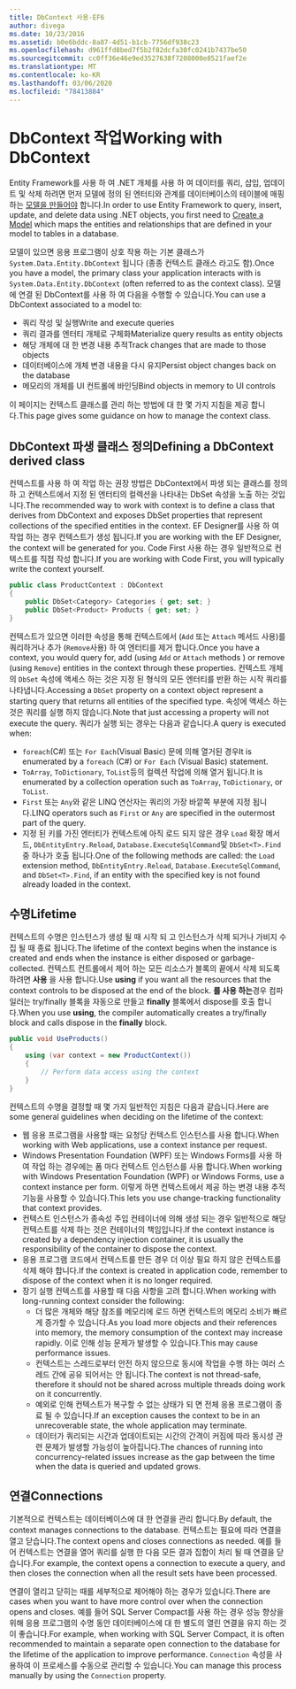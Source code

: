 ```yaml
---
title: DbContext 사용-EF6
author: divega
ms.date: 10/23/2016
ms.assetid: b0e6bddc-8a87-4d51-b1cb-7756df938c23
ms.openlocfilehash: d961ffd8bed7f5b2f82dcfa30fc0241b7437be50
ms.sourcegitcommit: cc0ff36e46e9ed3527638f7208000e8521faef2e
ms.translationtype: MT
ms.contentlocale: ko-KR
ms.lasthandoff: 03/06/2020
ms.locfileid: "78413884"
---
```

# <a name="working-with-dbcontext"></a><span data-ttu-id="ce747-102">DbContext 작업</span><span class="sxs-lookup"><span data-stu-id="ce747-102">Working with DbContext</span></span>

<span data-ttu-id="ce747-103">Entity Framework를 사용 하 여 .NET 개체를 사용 하 여 데이터를 쿼리, 삽입, 업데이트 및 삭제 하려면 먼저 모델에 정의 된 엔터티와 관계를 데이터베이스의 테이블에 매핑하는 [모델을 만들어야](~/ef6/modeling/index.md) 합니다.</span><span class="sxs-lookup"><span data-stu-id="ce747-103">In order to use Entity Framework to query, insert, update, and delete data using .NET objects, you first need to [Create a Model](~/ef6/modeling/index.md) which maps the entities and relationships that are defined in your model to tables in a database.</span></span>

<span data-ttu-id="ce747-104">모델이 있으면 응용 프로그램이 상호 작용 하는 기본 클래스가 `System.Data.Entity.DbContext` 됩니다 (종종 컨텍스트 클래스 라고도 함).</span><span class="sxs-lookup"><span data-stu-id="ce747-104">Once you have a model, the primary class your application interacts with is `System.Data.Entity.DbContext` (often referred to as the context class).</span></span> <span data-ttu-id="ce747-105">모델에 연결 된 DbContext를 사용 하 여 다음을 수행할 수 있습니다.</span><span class="sxs-lookup"><span data-stu-id="ce747-105">You can use a DbContext associated to a model to:</span></span>
- <span data-ttu-id="ce747-106">쿼리 작성 및 실행</span><span class="sxs-lookup"><span data-stu-id="ce747-106">Write and execute queries</span></span>   
- <span data-ttu-id="ce747-107">쿼리 결과를 엔터티 개체로 구체화</span><span class="sxs-lookup"><span data-stu-id="ce747-107">Materialize query results as entity objects</span></span>
- <span data-ttu-id="ce747-108">해당 개체에 대 한 변경 내용 추적</span><span class="sxs-lookup"><span data-stu-id="ce747-108">Track changes that are made to those objects</span></span>
- <span data-ttu-id="ce747-109">데이터베이스에 개체 변경 내용을 다시 유지</span><span class="sxs-lookup"><span data-stu-id="ce747-109">Persist object changes back on the database</span></span>
- <span data-ttu-id="ce747-110">메모리의 개체를 UI 컨트롤에 바인딩</span><span class="sxs-lookup"><span data-stu-id="ce747-110">Bind objects in memory to UI controls</span></span>

<span data-ttu-id="ce747-111">이 페이지는 컨텍스트 클래스를 관리 하는 방법에 대 한 몇 가지 지침을 제공 합니다.</span><span class="sxs-lookup"><span data-stu-id="ce747-111">This page gives some guidance on how to manage the context class.</span></span>  

## <a name="defining-a-dbcontext-derived-class"></a><span data-ttu-id="ce747-112">DbContext 파생 클래스 정의</span><span class="sxs-lookup"><span data-stu-id="ce747-112">Defining a DbContext derived class</span></span>  

<span data-ttu-id="ce747-113">컨텍스트를 사용 하 여 작업 하는 권장 방법은 DbContext에서 파생 되는 클래스를 정의 하 고 컨텍스트에서 지정 된 엔터티의 컬렉션을 나타내는 DbSet 속성을 노출 하는 것입니다.</span><span class="sxs-lookup"><span data-stu-id="ce747-113">The recommended way to work with context is to define a class that derives from DbContext and exposes DbSet properties that represent collections of the specified entities in the context.</span></span> <span data-ttu-id="ce747-114">EF Designer를 사용 하 여 작업 하는 경우 컨텍스트가 생성 됩니다.</span><span class="sxs-lookup"><span data-stu-id="ce747-114">If you are working with the EF Designer, the context will be generated for you.</span></span> <span data-ttu-id="ce747-115">Code First 사용 하는 경우 일반적으로 컨텍스트를 직접 작성 합니다.</span><span class="sxs-lookup"><span data-stu-id="ce747-115">If you are working with Code First, you will typically write the context yourself.</span></span>  

``` csharp
public class ProductContext : DbContext
{
    public DbSet<Category> Categories { get; set; }
    public DbSet<Product> Products { get; set; }
}
```  

<span data-ttu-id="ce747-116">컨텍스트가 있으면 이러한 속성을 통해 컨텍스트에서 (`Add` 또는 `Attach` 메서드 사용)를 쿼리하거나 추가 (`Remove`사용) 하 여 엔터티를 제거 합니다.</span><span class="sxs-lookup"><span data-stu-id="ce747-116">Once you have a context, you would query for, add (using `Add` or `Attach` methods ) or remove (using `Remove`) entities in the context through these properties.</span></span> <span data-ttu-id="ce747-117">컨텍스트 개체의 `DbSet` 속성에 액세스 하는 것은 지정 된 형식의 모든 엔터티를 반환 하는 시작 쿼리를 나타냅니다.</span><span class="sxs-lookup"><span data-stu-id="ce747-117">Accessing a `DbSet` property on a context object represent a starting query that returns all entities of the specified type.</span></span> <span data-ttu-id="ce747-118">속성에 액세스 하는 것은 쿼리를 실행 하지 않습니다.</span><span class="sxs-lookup"><span data-stu-id="ce747-118">Note that just accessing a property will not execute the query.</span></span> <span data-ttu-id="ce747-119">쿼리가 실행 되는 경우는 다음과 같습니다.</span><span class="sxs-lookup"><span data-stu-id="ce747-119">A query is executed when:</span></span>  

- <span data-ttu-id="ce747-120">`foreach`(C#) 또는 `For Each`(Visual Basic) 문에 의해 열거된 경우</span><span class="sxs-lookup"><span data-stu-id="ce747-120">It is enumerated by a `foreach` (C#) or `For Each` (Visual Basic) statement.</span></span>  
- <span data-ttu-id="ce747-121">`ToArray`, `ToDictionary`, `ToList`등의 컬렉션 작업에 의해 열거 됩니다.</span><span class="sxs-lookup"><span data-stu-id="ce747-121">It is enumerated by a collection operation such as `ToArray`, `ToDictionary`, or `ToList`.</span></span>  
- <span data-ttu-id="ce747-122">`First` 또는 `Any`와 같은 LINQ 연산자는 쿼리의 가장 바깥쪽 부분에 지정 됩니다.</span><span class="sxs-lookup"><span data-stu-id="ce747-122">LINQ operators such as `First` or `Any` are specified in the outermost part of the query.</span></span>  
- <span data-ttu-id="ce747-123">지정 된 키를 가진 엔터티가 컨텍스트에 아직 로드 되지 않은 경우 `Load` 확장 메서드, `DbEntityEntry.Reload`, `Database.ExecuteSqlCommand`및 `DbSet<T>.Find`중 하나가 호출 됩니다.</span><span class="sxs-lookup"><span data-stu-id="ce747-123">One of the following methods are called: the `Load` extension method, `DbEntityEntry.Reload`,  `Database.ExecuteSqlCommand`, and `DbSet<T>.Find`, if an entity with the specified key is not found already loaded in the context.</span></span>  

## <a name="lifetime"></a><span data-ttu-id="ce747-124">수명</span><span class="sxs-lookup"><span data-stu-id="ce747-124">Lifetime</span></span>  

<span data-ttu-id="ce747-125">컨텍스트의 수명은 인스턴스가 생성 될 때 시작 되 고 인스턴스가 삭제 되거나 가비지 수집 될 때 종료 됩니다.</span><span class="sxs-lookup"><span data-stu-id="ce747-125">The lifetime of the context begins when the instance is created and ends when the instance is either disposed or garbage-collected.</span></span> <span data-ttu-id="ce747-126">컨텍스트 컨트롤에서 제어 하는 모든 리소스가 블록의 끝에서 삭제 되도록 하려면 **사용** 을 사용 합니다.</span><span class="sxs-lookup"><span data-stu-id="ce747-126">Use **using** if you want all the resources that the context controls to be disposed at the end of the block.</span></span> <span data-ttu-id="ce747-127">**를 사용 하는**경우 컴파일러는 try/finally 블록을 자동으로 만들고 **finally** 블록에서 dispose를 호출 합니다.</span><span class="sxs-lookup"><span data-stu-id="ce747-127">When you use **using**, the compiler automatically creates a try/finally block and calls dispose in the **finally** block.</span></span>  

``` csharp
public void UseProducts()
{
    using (var context = new ProductContext())
    {     
        // Perform data access using the context
    }
}
```  

<span data-ttu-id="ce747-128">컨텍스트의 수명을 결정할 때 몇 가지 일반적인 지침은 다음과 같습니다.</span><span class="sxs-lookup"><span data-stu-id="ce747-128">Here are some general guidelines when deciding on the lifetime of the context:</span></span>  

- <span data-ttu-id="ce747-129">웹 응용 프로그램을 사용할 때는 요청당 컨텍스트 인스턴스를 사용 합니다.</span><span class="sxs-lookup"><span data-stu-id="ce747-129">When working with Web applications, use a context instance per request.</span></span>  
- <span data-ttu-id="ce747-130">Windows Presentation Foundation (WPF) 또는 Windows Forms를 사용 하 여 작업 하는 경우에는 폼 마다 컨텍스트 인스턴스를 사용 합니다.</span><span class="sxs-lookup"><span data-stu-id="ce747-130">When working with Windows Presentation Foundation (WPF) or Windows Forms, use a context instance per form.</span></span> <span data-ttu-id="ce747-131">이렇게 하면 컨텍스트에서 제공 하는 변경 내용 추적 기능을 사용할 수 있습니다.</span><span class="sxs-lookup"><span data-stu-id="ce747-131">This lets you use change-tracking functionality that context provides.</span></span>  
- <span data-ttu-id="ce747-132">컨텍스트 인스턴스가 종속성 주입 컨테이너에 의해 생성 되는 경우 일반적으로 해당 컨텍스트를 삭제 하는 것은 컨테이너의 책임입니다.</span><span class="sxs-lookup"><span data-stu-id="ce747-132">If the context instance is created by a dependency injection container, it is usually the responsibility of the container to dispose the context.</span></span>
- <span data-ttu-id="ce747-133">응용 프로그램 코드에서 컨텍스트를 만든 경우 더 이상 필요 하지 않은 컨텍스트를 삭제 해야 합니다.</span><span class="sxs-lookup"><span data-stu-id="ce747-133">If the context is created in application code, remember to dispose of the context when it is no longer required.</span></span>  
- <span data-ttu-id="ce747-134">장기 실행 컨텍스트를 사용할 때 다음 사항을 고려 합니다.</span><span class="sxs-lookup"><span data-stu-id="ce747-134">When working with long-running context consider the following:</span></span>  
    - <span data-ttu-id="ce747-135">더 많은 개체와 해당 참조를 메모리에 로드 하면 컨텍스트의 메모리 소비가 빠르게 증가할 수 있습니다.</span><span class="sxs-lookup"><span data-stu-id="ce747-135">As you load more objects and their references into memory, the memory consumption of the context may increase rapidly.</span></span> <span data-ttu-id="ce747-136">이로 인해 성능 문제가 발생할 수 있습니다.</span><span class="sxs-lookup"><span data-stu-id="ce747-136">This may cause performance issues.</span></span>  
    - <span data-ttu-id="ce747-137">컨텍스트는 스레드로부터 안전 하지 않으므로 동시에 작업을 수행 하는 여러 스레드 간에 공유 되어서는 안 됩니다.</span><span class="sxs-lookup"><span data-stu-id="ce747-137">The context is not thread-safe, therefore it should not be shared across multiple threads doing work on it concurrently.</span></span>
    - <span data-ttu-id="ce747-138">예외로 인해 컨텍스트가 복구할 수 없는 상태가 되 면 전체 응용 프로그램이 종료 될 수 있습니다.</span><span class="sxs-lookup"><span data-stu-id="ce747-138">If an exception causes the context to be in an unrecoverable state, the whole application may terminate.</span></span>  
    - <span data-ttu-id="ce747-139">데이터가 쿼리되는 시간과 업데이트되는 시간의 간격이 커짐에 따라 동시성 관련 문제가 발생할 가능성이 높아집니다.</span><span class="sxs-lookup"><span data-stu-id="ce747-139">The chances of running into concurrency-related issues increase as the gap between the time when the data is queried and updated grows.</span></span>  

## <a name="connections"></a><span data-ttu-id="ce747-140">연결</span><span class="sxs-lookup"><span data-stu-id="ce747-140">Connections</span></span>  

<span data-ttu-id="ce747-141">기본적으로 컨텍스트는 데이터베이스에 대 한 연결을 관리 합니다.</span><span class="sxs-lookup"><span data-stu-id="ce747-141">By default, the context manages connections to the database.</span></span> <span data-ttu-id="ce747-142">컨텍스트는 필요에 따라 연결을 열고 닫습니다.</span><span class="sxs-lookup"><span data-stu-id="ce747-142">The context opens and closes connections as needed.</span></span> <span data-ttu-id="ce747-143">예를 들어 컨텍스트는 연결을 열어 쿼리를 실행 한 다음 모든 결과 집합이 처리 될 때 연결을 닫습니다.</span><span class="sxs-lookup"><span data-stu-id="ce747-143">For example, the context opens a connection to execute a query, and then closes the connection when all the result sets have been processed.</span></span>  

<span data-ttu-id="ce747-144">연결이 열리고 닫히는 때를 세부적으로 제어해야 하는 경우가 있습니다.</span><span class="sxs-lookup"><span data-stu-id="ce747-144">There are cases when you want to have more control over when the connection opens and closes.</span></span> <span data-ttu-id="ce747-145">예를 들어 SQL Server Compact를 사용 하는 경우 성능 향상을 위해 응용 프로그램의 수명 동안 데이터베이스에 대 한 별도의 열린 연결을 유지 하는 것이 좋습니다.</span><span class="sxs-lookup"><span data-stu-id="ce747-145">For example, when working with SQL Server Compact, it is often recommended to maintain a separate open connection to the database for the lifetime of the application to improve performance.</span></span> <span data-ttu-id="ce747-146">`Connection` 속성을 사용하여 이 프로세스를 수동으로 관리할 수 있습니다.</span><span class="sxs-lookup"><span data-stu-id="ce747-146">You can manage this process manually by using the `Connection` property.</span></span>  
